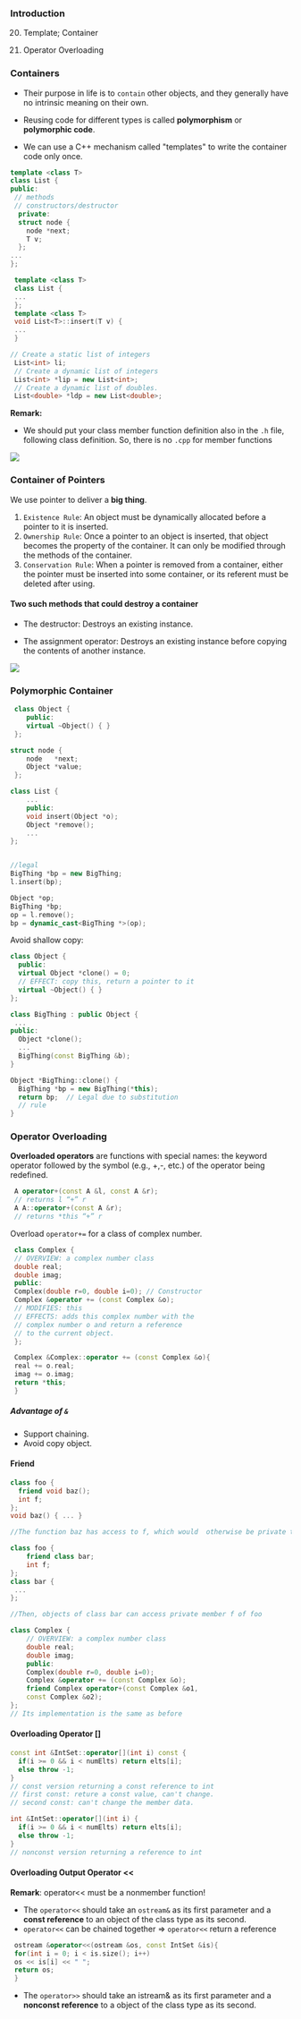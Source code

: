 ### Introduction

20. Template; Container

21. Operator Overloading

### Containers

- Their purpose in life is to `contain` other objects, and they generally have no intrinsic meaning on their own.

-  Reusing code for different types is called **polymorphism** or **polymorphic code**.
  
-  We can use a C++ mechanism called "templates" to write the container code only once.

```cpp
template <class T>
class List {
public:
 // methods
 // constructors/destructor
  private:
  struct node {
    node *next;
    T v;
  };
...
};

 template <class T>
 class List {
 ...
 };
 template <class T>
 void List<T>::insert(T v) {
 ...
 }

// Create a static list of integers
 List<int> li;
 // Create a dynamic list of integers
 List<int> *lip = new List<int>;
 // Create a dynamic list of doubles.
 List<double> *ldp = new List<double>;

```

**Remark:**
- We should put your class member function definition also in the `.h` file, following class definition. So, there is no `.cpp` for member functions

![](picture/9.jpg)

### Container of Pointers

We use pointer to deliver a **big thing**.

1. `Existence Rule`: An object must be dynamically allocated before a pointer to it is inserted.
2. `Ownership Rule`: Once a pointer to an object is inserted, that object becomes the property of the container. It can only be modified through the methods of the container.
3. `Conservation Rule`: When a pointer is removed from a container, either the pointer must be inserted into some container, or its referent must be deleted after using.

#### Two such methods that could destroy a container

- The destructor:  Destroys an existing instance.

- The assignment operator:  Destroys an existing instance before copying the contents of another instance.

![](/picture/10.jpg)

### Polymorphic Container

```cpp
 class Object {
    public:
    virtual ~Object() { }
 };

struct node {
    node   *next;
    Object *value;
 };

class List {
    ...
    public:
    void insert(Object *o);
    Object *remove();
    ...
}; 


//legal
BigThing *bp = new BigThing;
l.insert(bp);

Object *op;
BigThing *bp;
op = l.remove();
bp = dynamic_cast<BigThing *>(op);
```

Avoid shallow copy:

```cpp
class Object {
  public:
  virtual Object *clone() = 0;
  // EFFECT: copy this, return a pointer to it
  virtual ~Object() { }
};

class BigThing : public Object {
 ... 
public:
  Object *clone();
  ...
  BigThing(const BigThing &b);    
}

Object *BigThing::clone() {
  BigThing *bp = new BigThing(*this);
  return bp;  // Legal due to substitution
  // rule
}

```

### Operator Overloading

**Overloaded operators** are functions with special names: the keyword operator followed by the symbol (e.g., +,-, etc.) of the operator being redefined.

```cpp
 A operator+(const A &l, const A &r);
 // returns l “+” r
 A A::operator+(const A &r);
 // returns *this “+” r
```

Overload `operator+=` for a class of complex number.

```cpp
 class Complex {
 // OVERVIEW: a complex number class
 double real;
 double imag;
 public:
 Complex(double r=0, double i=0); // Constructor
 Complex &operator += (const Complex &o);
 // MODIFIES: this
 // EFFECTS: adds this complex number with the
 // complex number o and return a reference
 // to the current object.
 };

 Complex &Complex::operator += (const Complex &o){
 real += o.real;
 imag += o.imag;
 return *this;
 }
```

##### Advantage of `&`

- Support chaining.
- Avoid copy object.

#### Friend

```cpp
class foo {
  friend void baz();
  int f;
};
void baz() { ... }

//The function baz has access to f, which would  otherwise be private to class foo.

class foo {
    friend class bar;
    int f;
};
class bar {
 ...
};

//Then, objects of class bar can access private member f of foo

class Complex {
    // OVERVIEW: a complex number class
    double real;
    double imag;
    public:
    Complex(double r=0, double i=0);
    Complex &operator += (const Complex &o);
    friend Complex operator+(const Complex &o1, 
    const Complex &o2);
};
// Its implementation is the same as before

```

#### Overloading Operator []

```cpp
const int &IntSet::operator[](int i) const {
  if(i >= 0 && i < numElts) return elts[i];
  else throw -1;
}
// const version returning a const reference to int
// first const: reture a const value, can't change.
// second const: can't change the member data.

int &IntSet::operator[](int i) {
  if(i >= 0 && i < numElts) return elts[i];
  else throw -1;
}
// nonconst version returning a reference to int

```

#### Overloading Output Operator <<

**Remark**: operator<< must be a nonmember function!

- The ``operator<<`` should take an ``ostream&`` as its first parameter and a **const reference** to an object of the class type as its second.
-  `operator<<` can be chained together $\Rightarrow$  `operator<<` return a reference
  
```cpp
 ostream &operator<<(ostream &os, const IntSet &is){
 for(int i = 0; i < is.size(); i++)
 os << is[i] << " ";
 return os;
 }
```
-  The ``operator>>`` should take an istream& as its first 
parameter and a **nonconst reference** to a object of the class 
type as its second.